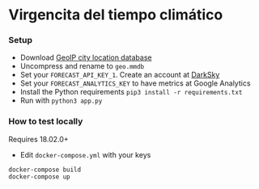 # Virgencita del tiempo climático

### Setup
- Download [GeoIP city location database](https://dev.maxmind.com/geoip/geoip2/geolite2/)
- Uncompress and rename to `geo.mmdb`
- Set your `FORECAST_API_KEY_1`. Create an account at [DarkSky](https://darksky.net/)
- Set your `FORECAST_ANALYTICS_KEY` to have metrics at Google Analytics
- Install the Python requirements `pip3 install -r requirements.txt`
- Run with `python3 app.py`

### How to test locally
Requires 18.02.0+
- Edit `docker-compose.yml` with your keys
```
docker-compose build
docker-compose up
```
